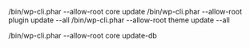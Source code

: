 /bin/wp-cli.phar --allow-root core update
/bin/wp-cli.phar --allow-root plugin update --all
/bin/wp-cli.phar --allow-root theme update --all

/bin/wp-cli.phar --allow-root core update-db